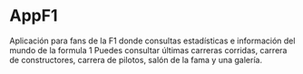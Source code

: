 # AppF1
Aplicación para fans de la F1 donde consultas estadísticas e información del mundo de la formula 1
Puedes consultar últimas carreras corridas, carrera de constructores, carrera de pilotos, salón de la fama y una galería.
